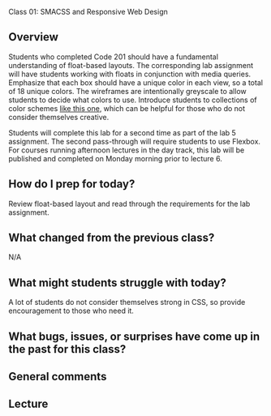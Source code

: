 Class 01: SMACSS and Responsive Web Design

## Overview

Students who completed Code 201 should have a fundamental understanding of float-based layouts. The corresponding lab assignment will have students working with floats in conjunction with media queries. Emphasize that each box should have a unique color in each view, so a total of 18 unique colors. The wireframes are intentionally greyscale to allow students to decide what colors to use. Introduce students to collections of color schemes [like this one](https://www.canva.com/learn/website-color-schemes/), which can be helpful for those who do not consider themselves creative. 

Students will complete this lab for a second time as part of the lab 5 assignment. The second pass-through will require students to use Flexbox. For courses running afternoon lectures in the day track, this lab will be published and completed on Monday morning prior to lecture 6. 

## How do I prep for today?

Review float-based layout and read through the requirements for the lab assignment.

## What changed from the previous class?

N/A

## What might students struggle with today?

A lot of students do not consider themselves strong in CSS, so provide encouragement to those who need it.

## What bugs, issues, or surprises have come up in the past for this class?

## General comments

## Lecture
